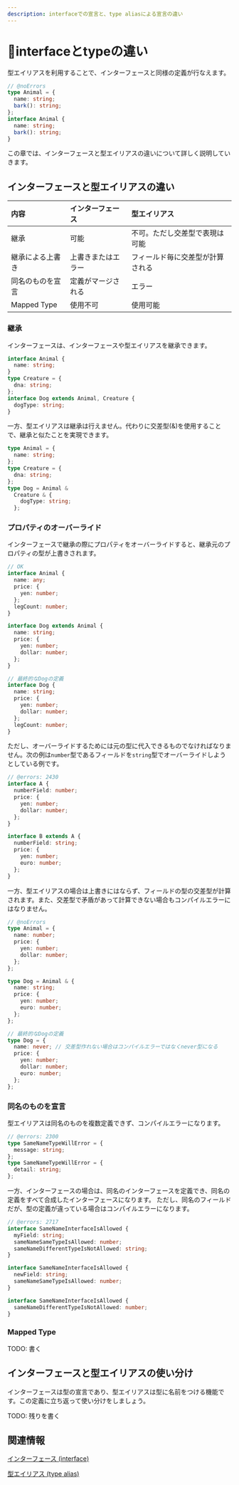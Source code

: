 ```yaml
---
description: interfaceでの宣言と、type aliasによる宣言の違い
---
```


# 🚧interfaceとtypeの違い

型エイリアスを利用することで、インターフェースと同様の定義が行なえます。

```ts twoslash
// @noErrors
type Animal = {
  name: string;
  bark(): string;
};
interface Animal {
  name: string;
  bark(): string;
}
```

この章では、インターフェースと型エイリアスの違いについて詳しく説明していきます。

## インターフェースと型エイリアスの違い

| 内容             | インターフェース   | 型エイリアス                     |
| :--------------- | :----------------- | :------------------------------- |
| 継承             | 可能               | 不可。ただし交差型で表現は可能   |
| 継承による上書き | 上書きまたはエラー | フィールド毎に交差型が計算される |
| 同名のものを宣言 | 定義がマージされる | エラー                           |
| Mapped Type      | 使用不可           | 使用可能                         |

### 継承

インターフェースは、インターフェースや型エイリアスを継承できます。

```ts twoslash
interface Animal {
  name: string;
}
type Creature = {
  dna: string;
};
interface Dog extends Animal, Creature {
  dogType: string;
}
```

一方、型エイリアスは継承は行えません。代わりに交差型(&)を使用することで、継承と似たことを実現できます。

```ts twoslash
type Animal = {
  name: string;
};
type Creature = {
  dna: string;
};
type Dog = Animal &
  Creature & {
    dogType: string;
  };
```

### プロパティのオーバーライド

インターフェースで継承の際にプロパティをオーバーライドすると、継承元のプロパティの型が上書きされます。

```ts twoslash
// OK
interface Animal {
  name: any;
  price: {
    yen: number;
  };
  legCount: number;
}

interface Dog extends Animal {
  name: string;
  price: {
    yen: number;
    dollar: number;
  };
}

// 最終的なDogの定義
interface Dog {
  name: string;
  price: {
    yen: number;
    dollar: number;
  };
  legCount: number;
}
```

ただし、オーバーライドするためには元の型に代入できるものでなければなりません。次の例は`number`型であるフィールドを`string`型でオーバーライドしようとしている例です。

```ts twoslash
// @errors: 2430
interface A {
  numberField: number;
  price: {
    yen: number;
    dollar: number;
  };
}

interface B extends A {
  numberField: string;
  price: {
    yen: number;
    euro: number;
  };
}
```

一方、型エイリアスの場合は上書きにはならず、フィールドの型の交差型が計算されます。また、交差型で矛盾があって計算できない場合もコンパイルエラーにはなりません。

```ts twoslash
// @noErrors
type Animal = {
  name: number;
  price: {
    yen: number;
    dollar: number;
  };
};

type Dog = Animal & {
  name: string;
  price: {
    yen: number;
    euro: number;
  };
};

// 最終的なDogの定義
type Dog = {
  name: never; // 交差型作れない場合はコンパイルエラーではなくnever型になる
  price: {
    yen: number;
    dollar: number;
    euro: number;
  };
};
```

### 同名のものを宣言

型エイリアスは同名のものを複数定義できず、コンパイルエラーになります。

```ts twoslash
// @errors: 2300
type SameNameTypeWillError = {
  message: string;
};
type SameNameTypeWillError = {
  detail: string;
};
```

一方、インターフェースの場合は、同名のインターフェースを定義でき、同名の定義をすべて合成したインターフェースになります。
ただし、同名のフィールドだが、型の定義が違っている場合はコンパイルエラーになります。

```ts twoslash
// @errors: 2717
interface SameNameInterfaceIsAllowed {
  myField: string;
  sameNameSameTypeIsAllowed: number;
  sameNameDifferentTypeIsNotAllowed: string;
}

interface SameNameInterfaceIsAllowed {
  newField: string;
  sameNameSameTypeIsAllowed: number;
}

interface SameNameInterfaceIsAllowed {
  sameNameDifferentTypeIsNotAllowed: number;
}
```

### Mapped Type

TODO: 書く

## インターフェースと型エイリアスの使い分け

インターフェースは型の宣言であり、型エイリアスは型に名前をつける機能です。この定義に立ち返って使い分けをしましょう。

TODO: 残りを書く

## 関連情報

[インターフェース (interface)](/reference/object-oriented/interface/interface-vs-type-alias)

[型エイリアス (type alias)](../../values-types-variables/type-alias.md)
